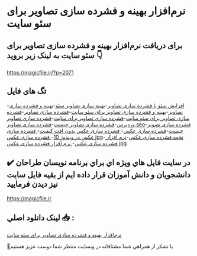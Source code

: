 # نرم‌افزار بهینه و فشرده سازی تصاویر برای سئو سایت

## برای دریافت نرم‌افزار بهینه و فشرده سازی تصاویر برای سئو سایت به لینک زیر بروید 👇

https://magicfile.ir/?p=2071

## تگ های فایل

-[افزایش سئو با فشرده سازی تصاویر](https://magicfile.ir/product/%d9%86%d8%b1%d9%85-%d8%a7%d9%81%d8%b2%d8%a7%d8%b1-%d8%a8%d9%87%db%8c%d9%86%d9%87-%d9%81%d8%b4%d8%b1%d8%af%d9%87-%d8%b3%d8%a7%d8%b2%db%8c-%d8%aa%d8%b5%d8%a7%d9%88%db%8c%d8%b1-%d8%a8%d8%b1%d8%a7%db%8c-%d8%b3%d8%a6%d9%88/)-[بهینه سازی تصاویر سئو](https://magicfile.ir/product/%d9%86%d8%b1%d9%85-%d8%a7%d9%81%d8%b2%d8%a7%d8%b1-%d8%a8%d9%87%db%8c%d9%86%d9%87-%d9%81%d8%b4%d8%b1%d8%af%d9%87-%d8%b3%d8%a7%d8%b2%db%8c-%d8%aa%d8%b5%d8%a7%d9%88%db%8c%d8%b1-%d8%a8%d8%b1%d8%a7%db%8c-%d8%b3%d8%a6%d9%88/)-[بهینه و فشرده سازی تصاویر](https://magicfile.ir/product/%d9%86%d8%b1%d9%85-%d8%a7%d9%81%d8%b2%d8%a7%d8%b1-%d8%a8%d9%87%db%8c%d9%86%d9%87-%d9%81%d8%b4%d8%b1%d8%af%d9%87-%d8%b3%d8%a7%d8%b2%db%8c-%d8%aa%d8%b5%d8%a7%d9%88%db%8c%d8%b1-%d8%a8%d8%b1%d8%a7%db%8c-%d8%b3%d8%a6%d9%88/)-[بهینه و فشرده سازی تصاویر برای سئو سایت](https://magicfile.ir/product/%d9%86%d8%b1%d9%85-%d8%a7%d9%81%d8%b2%d8%a7%d8%b1-%d8%a8%d9%87%db%8c%d9%86%d9%87-%d9%81%d8%b4%d8%b1%d8%af%d9%87-%d8%b3%d8%a7%d8%b2%db%8c-%d8%aa%d8%b5%d8%a7%d9%88%db%8c%d8%b1-%d8%a8%d8%b1%d8%a7%db%8c-%d8%b3%d8%a6%d9%88/)-[فشرده سازی تصاویر](https://magicfile.ir/product/%d9%86%d8%b1%d9%85-%d8%a7%d9%81%d8%b2%d8%a7%d8%b1-%d8%a8%d9%87%db%8c%d9%86%d9%87-%d9%81%d8%b4%d8%b1%d8%af%d9%87-%d8%b3%d8%a7%d8%b2%db%8c-%d8%aa%d8%b5%d8%a7%d9%88%db%8c%d8%b1-%d8%a8%d8%b1%d8%a7%db%8c-%d8%b3%d8%a6%d9%88/)-[فشرده سازی تصاویر برای سئو سایت](https://magicfile.ir/product/%d9%86%d8%b1%d9%85-%d8%a7%d9%81%d8%b2%d8%a7%d8%b1-%d8%a8%d9%87%db%8c%d9%86%d9%87-%d9%81%d8%b4%d8%b1%d8%af%d9%87-%d8%b3%d8%a7%d8%b2%db%8c-%d8%aa%d8%b5%d8%a7%d9%88%db%8c%d8%b1-%d8%a8%d8%b1%d8%a7%db%8c-%d8%b3%d8%a6%d9%88/)-[فشرده سازی تصاویر برای سایت](https://magicfile.ir/product/%d9%86%d8%b1%d9%85-%d8%a7%d9%81%d8%b2%d8%a7%d8%b1-%d8%a8%d9%87%db%8c%d9%86%d9%87-%d9%81%d8%b4%d8%b1%d8%af%d9%87-%d8%b3%d8%a7%d8%b2%db%8c-%d8%aa%d8%b5%d8%a7%d9%88%db%8c%d8%b1-%d8%a8%d8%b1%d8%a7%db%8c-%d8%b3%d8%a6%d9%88/)-[فشرده سازی تصاویر وردپرس](https://magicfile.ir/product/%d9%86%d8%b1%d9%85-%d8%a7%d9%81%d8%b2%d8%a7%d8%b1-%d8%a8%d9%87%db%8c%d9%86%d9%87-%d9%81%d8%b4%d8%b1%d8%af%d9%87-%d8%b3%d8%a7%d8%b2%db%8c-%d8%aa%d8%b5%d8%a7%d9%88%db%8c%d8%b1-%d8%a8%d8%b1%d8%a7%db%8c-%d8%b3%d8%a6%d9%88/)-[فشرده سازی تصاویر چیست](https://magicfile.ir/product/%d9%86%d8%b1%d9%85-%d8%a7%d9%81%d8%b2%d8%a7%d8%b1-%d8%a8%d9%87%db%8c%d9%86%d9%87-%d9%81%d8%b4%d8%b1%d8%af%d9%87-%d8%b3%d8%a7%d8%b2%db%8c-%d8%aa%d8%b5%d8%a7%d9%88%db%8c%d8%b1-%d8%a8%d8%b1%d8%a7%db%8c-%d8%b3%d8%a6%d9%88/)-[فشرده سازی تصاویر seo](https://magicfile.ir/product/%d9%86%d8%b1%d9%85-%d8%a7%d9%81%d8%b2%d8%a7%d8%b1-%d8%a8%d9%87%db%8c%d9%86%d9%87-%d9%81%d8%b4%d8%b1%d8%af%d9%87-%d8%b3%d8%a7%d8%b2%db%8c-%d8%aa%d8%b5%d8%a7%d9%88%db%8c%d8%b1-%d8%a8%d8%b1%d8%a7%db%8c-%d8%b3%d8%a6%d9%88/)-[فشرده سازی تصویر چیست](https://magicfile.ir/product/%d9%86%d8%b1%d9%85-%d8%a7%d9%81%d8%b2%d8%a7%d8%b1-%d8%a8%d9%87%db%8c%d9%86%d9%87-%d9%81%d8%b4%d8%b1%d8%af%d9%87-%d8%b3%d8%a7%d8%b2%db%8c-%d8%aa%d8%b5%d8%a7%d9%88%db%8c%d8%b1-%d8%a8%d8%b1%d8%a7%db%8c-%d8%b3%d8%a6%d9%88/)-[فشرده سازی عکس](https://magicfile.ir/product/%d9%86%d8%b1%d9%85-%d8%a7%d9%81%d8%b2%d8%a7%d8%b1-%d8%a8%d9%87%db%8c%d9%86%d9%87-%d9%81%d8%b4%d8%b1%d8%af%d9%87-%d8%b3%d8%a7%d8%b2%db%8c-%d8%aa%d8%b5%d8%a7%d9%88%db%8c%d8%b1-%d8%a8%d8%b1%d8%a7%db%8c-%d8%b3%d8%a6%d9%88/)-[ فشرده سازی عکس بدون افت کیفیت](https://magicfile.ir/product/%d9%86%d8%b1%d9%85-%d8%a7%d9%81%d8%b2%d8%a7%d8%b1-%d8%a8%d9%87%db%8c%d9%86%d9%87-%d9%81%d8%b4%d8%b1%d8%af%d9%87-%d8%b3%d8%a7%d8%b2%db%8c-%d8%aa%d8%b5%d8%a7%d9%88%db%8c%d8%b1-%d8%a8%d8%b1%d8%a7%db%8c-%d8%b3%d8%a6%d9%88/)-[ فشرده سازی عکس در ویندوز 10](https://magicfile.ir/product/%d9%86%d8%b1%d9%85-%d8%a7%d9%81%d8%b2%d8%a7%d8%b1-%d8%a8%d9%87%db%8c%d9%86%d9%87-%d9%81%d8%b4%d8%b1%d8%af%d9%87-%d8%b3%d8%a7%d8%b2%db%8c-%d8%aa%d8%b5%d8%a7%d9%88%db%8c%d8%b1-%d8%a8%d8%b1%d8%a7%db%8c-%d8%b3%d8%a6%d9%88/)-[ فشرده سازی عکس jpg](https://magicfile.ir/product/%d9%86%d8%b1%d9%85-%d8%a7%d9%81%d8%b2%d8%a7%d8%b1-%d8%a8%d9%87%db%8c%d9%86%d9%87-%d9%81%d8%b4%d8%b1%d8%af%d9%87-%d8%b3%d8%a7%d8%b2%db%8c-%d8%aa%d8%b5%d8%a7%d9%88%db%8c%d8%b1-%d8%a8%d8%b1%d8%a7%db%8c-%d8%b3%d8%a6%d9%88/)-[ نحوه فشرده سازی عکس](https://magicfile.ir/product/%d9%86%d8%b1%d9%85-%d8%a7%d9%81%d8%b2%d8%a7%d8%b1-%d8%a8%d9%87%db%8c%d9%86%d9%87-%d9%81%d8%b4%d8%b1%d8%af%d9%87-%d8%b3%d8%a7%d8%b2%db%8c-%d8%aa%d8%b5%d8%a7%d9%88%db%8c%d8%b1-%d8%a8%d8%b1%d8%a7%db%8c-%d8%b3%d8%a6%d9%88/)-[نرم افزار فشرده سازی عکس](https://magicfile.ir/product/%d9%86%d8%b1%d9%85-%d8%a7%d9%81%d8%b2%d8%a7%d8%b1-%d8%a8%d9%87%db%8c%d9%86%d9%87-%d9%81%d8%b4%d8%b1%d8%af%d9%87-%d8%b3%d8%a7%d8%b2%db%8c-%d8%aa%d8%b5%d8%a7%d9%88%db%8c%d8%b1-%d8%a8%d8%b1%d8%a7%db%8c-%d8%b3%d8%a6%d9%88/)-[ نرم افزار فشرده سازی عکس jpg](https://magicfile.ir/product/%d9%86%d8%b1%d9%85-%d8%a7%d9%81%d8%b2%d8%a7%d8%b1-%d8%a8%d9%87%db%8c%d9%86%d9%87-%d9%81%d8%b4%d8%b1%d8%af%d9%87-%d8%b3%d8%a7%d8%b2%db%8c-%d8%aa%d8%b5%d8%a7%d9%88%db%8c%d8%b1-%d8%a8%d8%b1%d8%a7%db%8c-%d8%b3%d8%a6%d9%88/)

## ✔️ در سايت فايل هاي ويژه اي براي برنامه نويسان طراحان دانشجويان و دانش آموزان قرار داده ايم از بقيه فايل سايت نيز ديدن فرماييد

https://magicfile.ir


## لينک دانلود اصلي 📥 :

[نرم‌افزار بهینه و فشرده سازی تصاویر برای سئو سایت](https://magicfile.ir/product/%d9%86%d8%b1%d9%85-%d8%a7%d9%81%d8%b2%d8%a7%d8%b1-%d8%a8%d9%87%db%8c%d9%86%d9%87-%d9%81%d8%b4%d8%b1%d8%af%d9%87-%d8%b3%d8%a7%d8%b2%db%8c-%d8%aa%d8%b5%d8%a7%d9%88%db%8c%d8%b1-%d8%a8%d8%b1%d8%a7%db%8c-%d8%b3%d8%a6%d9%88/) 


🙏با تشکر از همراهي شما مشتاقانه در وبسایت منتظر شما دوست عزیز هستیم

